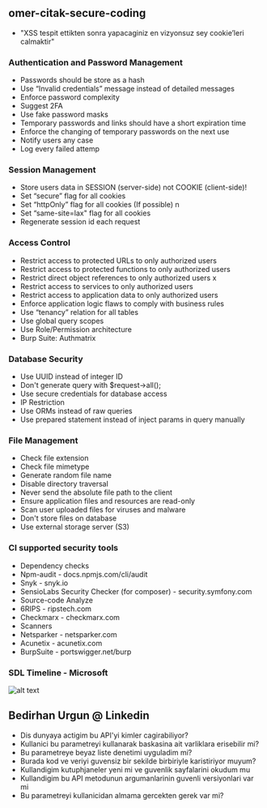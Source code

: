 ## omer-citak-secure-coding

- "XSS tespit ettikten sonra yapacaginiz en vizyonsuz sey cookie’leri calmaktir"

### Authentication and Password Management
- Passwords should be store as a hash
- Use “Invalid credentials” message instead of detailed messages
- Enforce password complexity
- Suggest 2FA
- Use fake password masks
- Temporary passwords and links should have a short expiration time
- Enforce the changing of temporary passwords on the next use
- Notify users any case
- Log every failed attemp

### Session Management
- Store users data in SESSION (server-side) not COOKIE (client-side)!
- Set “secure” flag for all cookies
- Set “httpOnly” flag for all cookies (If possible) n
- Set “same-site=lax" flag for all cookies
- Regenerate session id each request

### Access Control
- Restrict access to protected URLs to only authorized users
- Restrict access to protected functions to only authorized users
- Restrict direct object references to only authorized users x
- Restrict access to services to only authorized users
- Restrict access to application data to only authorized users
- Enforce application logic flaws to comply with business rules
- Use “tenancy” relation for all tables
- Use global query scopes
- Use Role/Permission architecture
- Burp Suite: Authmatrix

### Database Security
- Use UUID instead of integer ID
- Don't generate query with $request->all();
- Use secure credentials for database access
- IP Restriction
- Use ORMs instead of raw queries
- Use prepared statement instead of inject params in query manually

### File Management
- Check file extension
- Check file mimetype
- Generate random file name
- Disable directory traversal
- Never send the absolute file path to the client
- Ensure application files and resources are read-only
- Scan user uploaded files for viruses and malware
- Don't store files on database
- Use external storage server (S3)

### CI supported security tools
- Dependency checks
- Npm-audit - docs.npmjs.com/cli/audit
- Snyk - snyk.io
- SensioLabs Security Checker (for composer) - security.symfony.com
- Source-code Analyze
- 6RIPS - ripstech.com
- Checkmarx - checkmarx.com
- Scanners
- Netsparker - netsparker.com
- Acunetix - acunetix.com
- BurpSuite - portswigger.net/burp  

### SDL Timeline - Microsoft    
![alt text](https://image.3001.net/images/20200401/1585732474_5e845b7aee9f6.jpeg!small)

## Bedirhan Urgun @ Linkedin
- Dis dunyaya actigim bu API'yi kimler cagirabiliyor?
- Kullanici bu parametreyi kullanarak baskasina ait varliklara erisebilir mi?
- Bu parametreye beyaz liste denetimi uyguladim mi?
- Burada kod ve veriyi guvensiz bir sekilde birbiriyle karistiriyor muyum?
- Kullandigim kutuphjaneler yeni mi ve guvenlik sayfalarini okudum mu
- Kullandigim bu API metodunun argumanlarinin guvenli versiyonlari var mi
- Bu parametreyi kullanicidan almama gercekten gerek var mi?  